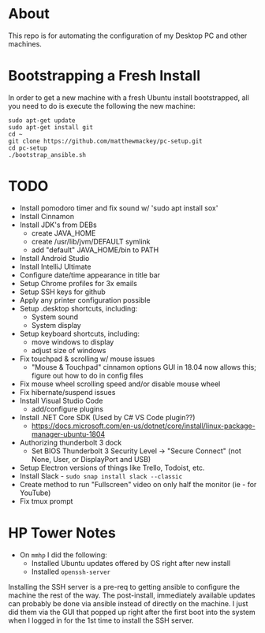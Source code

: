# About
This repo is for automating the configuration of my Desktop PC
and other machines.

# Bootstrapping a Fresh Install
In order to get a new machine with a fresh Ubuntu install bootstrapped,
all you need to do is execute the following the new machine:

```
sudo apt-get update
sudo apt-get install git
cd ~
git clone https://github.com/matthewmackey/pc-setup.git
cd pc-setup
./bootstrap_ansible.sh
```

# TODO
* Install pomodoro timer and fix sound w/ 'sudo apt install sox'
* Install Cinnamon
* Install JDK's from DEBs
  - create JAVA_HOME
  - create /usr/lib/jvm/DEFAULT symlink
  - add "default" JAVA_HOME/bin to PATH
* Install Android Studio
* Install IntelliJ Ultimate
* Configure date/time appearance in title bar
* Setup Chrome profiles for 3x emails
* Setup SSH keys for github
* Apply any printer configuration possible
* Setup .desktop shortcuts, including:
  - System sound
  - System display
* Setup keyboard shortcuts, including:
  - move windows to display
  - adjust size of windows
* Fix touchpad & scrolling w/ mouse issues
  - "Mouse & Touchpad" cinnamon options GUI in 18.04 now allows this;
    figure out how to do in config files
* Fix mouse wheel scrolling speed and/or disable mouse wheel
* Fix hibernate/suspend issues
* Install Visual Studio Code
  - add/configure plugins
* Install .NET Core SDK (Used by C# VS Code plugin??)
  - https://docs.microsoft.com/en-us/dotnet/core/install/linux-package-manager-ubuntu-1804
* Authorizing thunderbolt 3 dock
  - Set BIOS Thunderbolt 3 Security Level -> "Secure Connect" (not None, User, or DisplayPort and USB)
* Setup Electron versions of things like Trello, Todoist, etc.
* Install Slack - `sudo snap install slack --classic`
* Create method to run "Fullscreen" video on only half the monitor (ie - for YouTube)
* Fix tmux prompt

# HP Tower Notes
* On `mmhp` I did the following:
  - Installed Ubuntu updates offered by OS right after new install
  - Installed `openssh-server`

Installing the SSH server is a pre-req to getting ansible to configure the machine
the rest of the way.  The post-install, immediately available updates can probably
be done via ansible instead of directly on the machine.  I just did them via the GUI
that popped up right after the first boot into the system when I logged in for the
1st time to install the SSH server.
